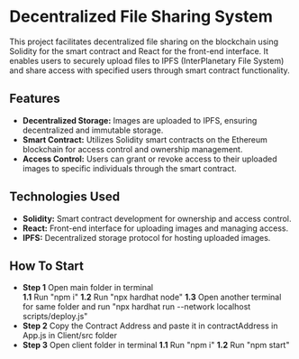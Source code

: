 # Decentralized File Sharing System

This project facilitates decentralized file sharing on the blockchain using Solidity for the smart contract and React for the front-end interface. It enables users to securely upload files to IPFS (InterPlanetary File System) and share access with specified users through smart contract functionality.


## Features

- **Decentralized Storage:** Images are uploaded to IPFS, ensuring decentralized and immutable storage.
- **Smart Contract:** Utilizes Solidity smart contracts on the Ethereum blockchain for access control and ownership management.
- **Access Control:** Users can grant or revoke access to their uploaded images to specific individuals through the smart contract.

## Technologies Used

- **Solidity:** Smart contract development for ownership and access control.
- **React:** Front-end interface for uploading images and managing access.
- **IPFS:** Decentralized storage protocol for hosting uploaded images.


## How To Start

- **Step 1** Open main folder in terminal   
            **1.1** Run "npm i"
            **1.2** Run "npx hardhat node"
            **1.3** Open another terminal for same folder and run "npx hardhat run --network localhost scripts/deploy.js" 
- **Step 2** Copy the Contract Address and paste it in contractAddress in App.js in Client/src folder
- **Step 3** Open client folder in terminal 
            **1.1** Run "npm i"
            **1.2** Run "npm start"
